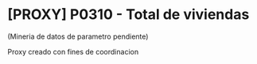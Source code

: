 # [PROXY] P0310 - Total de viviendas

(Mineria de datos de parametro pendiente)

Proxy creado con fines de coordinacion